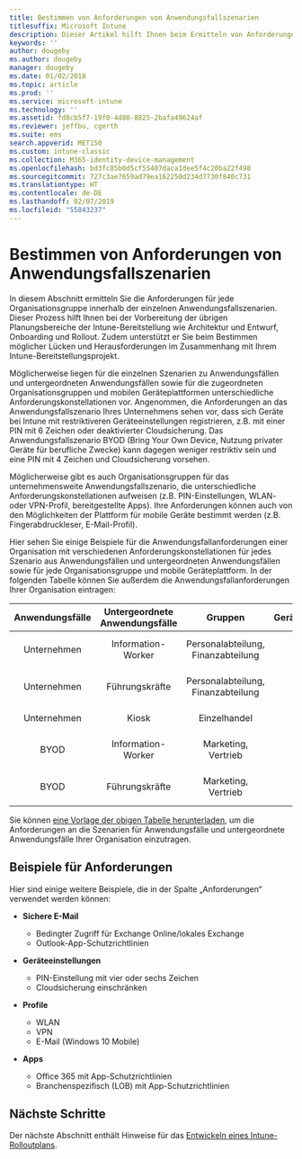 ```yaml
---
title: Bestimmen von Anforderungen von Anwendungsfallszenarien
titlesuffix: Microsoft Intune
description: Dieser Artikel hilft Ihnen beim Ermitteln von Anforderungen von Intune-Szenarien für Anwendungsfälle und untergeordnete Anwendungsfälle für eine reine Cloudimplementierung von Microsoft Intune.
keywords: ''
author: dougeby
ms.author: dougeby
manager: dougeby
ms.date: 01/02/2018
ms.topic: article
ms.prod: ''
ms.service: microsoft-intune
ms.technology: ''
ms.assetid: fd8cb5f7-19f0-4d80-8825-2bafa49624af
ms.reviewer: jeffbu, cgerth
ms.suite: ems
search.appverid: MET150
ms.custom: intune-classic
ms.collection: M365-identity-device-management
ms.openlocfilehash: bd3fc85b0d5cf55407daca1dee5f4c20ba22f498
ms.sourcegitcommit: 727c3ae7659ad79ea162250d234d7730f840c731
ms.translationtype: HT
ms.contentlocale: de-DE
ms.lasthandoff: 02/07/2019
ms.locfileid: "55843237"
---
```

# <a name="determine-use-case-scenario-requirements"></a>Bestimmen von Anforderungen von Anwendungsfallszenarien

In diesem Abschnitt ermitteln Sie die Anforderungen für jede Organisationsgruppe innerhalb der einzelnen Anwendungsfallszenarien. Dieser Prozess hilft Ihnen bei der Vorbereitung der übrigen Planungsbereiche der Intune-Bereitstellung wie Architektur und Entwurf, Onboarding und Rollout. Zudem unterstützt er Sie beim Bestimmen möglicher Lücken und Herausforderungen im Zusammenhang mit Ihrem Intune-Bereitstellungsprojekt.

Möglicherweise liegen für die einzelnen Szenarien zu Anwendungsfällen und untergeordneten Anwendungsfällen sowie für die zugeordneten Organisationsgruppen und mobilen Geräteplattformen unterschiedliche Anforderungskonstellationen vor. Angenommen, die Anforderungen an das Anwendungsfallszenario Ihres Unternehmens sehen vor, dass sich Geräte bei Intune mit restriktiveren Geräteeinstellungen registrieren, z.B. mit einer PIN mit 6 Zeichen oder deaktivierter Cloudsicherung. Das Anwendungsfallszenario BYOD (Bring Your Own Device, Nutzung privater Geräte für berufliche Zwecke) kann dagegen weniger restriktiv sein und eine PIN mit 4 Zeichen und Cloudsicherung vorsehen.

Möglicherweise gibt es auch Organisationsgruppen für das unternehmensweite Anwendungsfallszenario, die unterschiedliche Anforderungskonstellationen aufweisen (z.B. PIN-Einstellungen, WLAN- oder VPN-Profil, bereitgestellte Apps). Ihre Anforderungen können auch von den Möglichkeiten der Plattform für mobile Geräte bestimmt werden (z.B. Fingerabdruckleser, E-Mail-Profil).

Hier sehen Sie einige Beispiele für die Anwendungsfallanforderungen einer Organisation mit verschiedenen Anforderungskonstellationen für jedes Szenario aus Anwendungsfällen und untergeordneten Anwendungsfällen sowie für jede Organisationsgruppe und mobile Geräteplattform. In der folgenden Tabelle können Sie außerdem die Anwendungsfallanforderungen Ihrer Organisation eintragen:

| **Anwendungsfälle** | **Untergeordnete Anwendungsfälle** | **Gruppen** | **Geräteplattformen** | **Anforderungen** |
|:---:|:---:|:---:|:---:|:---:|
| Unternehmen | Information-Worker | Personalabteilung, Finanzabteilung | iOS | Sichere E-Mail, Geräteeinstellungen, Profile, Apps |                                                          
| Unternehmen | Führungskräfte | Personalabteilung, Finanzabteilung | iOS | Sichere E-Mail, Geräteeinstellungen, Profile, Apps |                                                         
| Unternehmen | Kiosk | Einzelhandel | Android | Geräteeinstellungen, Profile, Apps |
| BYOD | Information-Worker | Marketing, Vertrieb | iOS | Sichere E-Mail, Geräteeinstellungen, Profile, Apps |                                                         
| BYOD | Führungskräfte | Marketing, Vertrieb | iOS | Sichere E-Mail, Geräteeinstellungen, Profile, Apps |

Sie können [eine Vorlage der obigen Tabelle herunterladen](https://gallery.technet.microsoft.com/Intune-deployment-planning-fae156c2?redir=0), um die Anforderungen an die Szenarien für Anwendungsfälle und untergeordnete Anwendungsfälle Ihrer Organisation einzutragen.


## <a name="examples-of-requirements"></a>Beispiele für Anforderungen

Hier sind einige weitere Beispiele, die in der Spalte „Anforderungen“ verwendet werden können:

- **Sichere E-Mail**
    - Bedingter Zugriff für Exchange Online/lokales Exchange
    - Outlook-App-Schutzrichtlinien

- **Geräteeinstellungen**
    - PIN-Einstellung mit vier oder sechs Zeichen
    - Cloudsicherung einschränken

- **Profile**
    - WLAN
    - VPN
    - E-Mail (Windows 10 Mobile)

- **Apps**
    - Office 365 mit App-Schutzrichtlinien
    - Branchenspezifisch (LOB) mit App-Schutzrichtlinien

## <a name="next-steps"></a>Nächste Schritte

Der nächste Abschnitt enthält Hinweise für das [Entwickeln eines Intune-Rolloutplans](planning-guide-rollout-plan.md).
